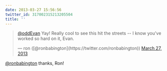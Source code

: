 ```yaml
---
date: 2013-03-27 15:56:56
twitter_id: 317002315213205504
title: ''
---
```


<blockquote class="twitter-tweet"><p lang="en" dir="ltr"><a href="https://twitter.com/oddEvan?ref_src=twsrc%5Etfw">@oddEvan</a> Yay! Really cool to see this hit the streets -- I know you&#39;ve worked so hard on it, Evan.</p>&mdash; ron ([@ronbabington](https://twitter.com/ronbabington)) <a href="https://twitter.com/ronbabington/status/317002152423858176?ref_src=twsrc%5Etfw">March 27, 2013</a></blockquote>
<script async src="https://platform.twitter.com/widgets.js" charset="utf-8"></script>

[@ronbabington](https://twitter.com/ronbabington) thanks, Ron!
